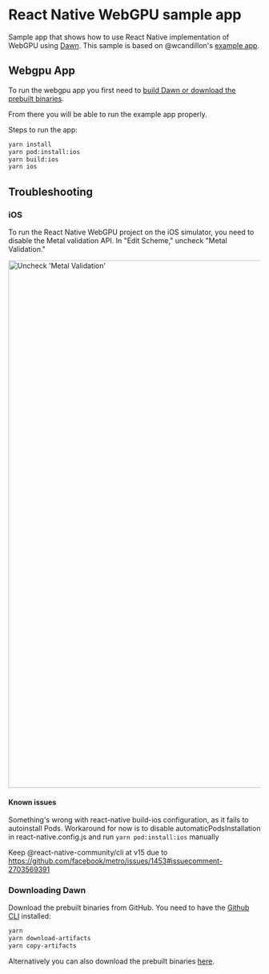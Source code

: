 # React Native WebGPU sample app

Sample app that shows how to use React Native implementation of WebGPU using [Dawn](https://dawn.googlesource.com/dawn).
This sample is based on @wcandillon's [example app](https://github.com/wcandillon/react-native-webgpu/tree/main/apps/example).

## Webgpu App

To run the webgpu app you first need to [build Dawn or download the prebuilt binaries](#building-dawn).

From there you will be able to run the example app properly.

Steps to run the app:

```bash
yarn install
yarn pod:install:ios
yarn build:ios
yarn ios
```

## Troubleshooting

### iOS

To run the React Native WebGPU project on the iOS simulator, you need to disable the Metal validation API.
In "Edit Scheme," uncheck "Metal Validation."

<img width="1052" alt="Uncheck 'Metal Validation'" src="https://github.com/user-attachments/assets/2676e5cc-e351-4a97-bdc8-22cbd7df2ef2">

#### Known issues

Something's wrong with react-native build-ios configuration, as it fails to autoinstall Pods. Workaround for now is
to disable automaticPodsInstallation in react-native.config.js and run `yarn pod:install:ios` manually

Keep @react-native-community/cli at v15 due to https://github.com/facebook/metro/issues/1453#issuecomment-2703569391

### Downloading Dawn

Download the prebuilt binaries from GitHub.
You need to have the [Github CLI](https://cli.github.com/) installed:

```bash
yarn
yarn download-artifacts
yarn copy-artifacts
```

Alternatively you can also download the prebuilt binaries [here](https://github.com/wcandillon/react-native-webgpu/actions/workflows/build-dawn.yml).
